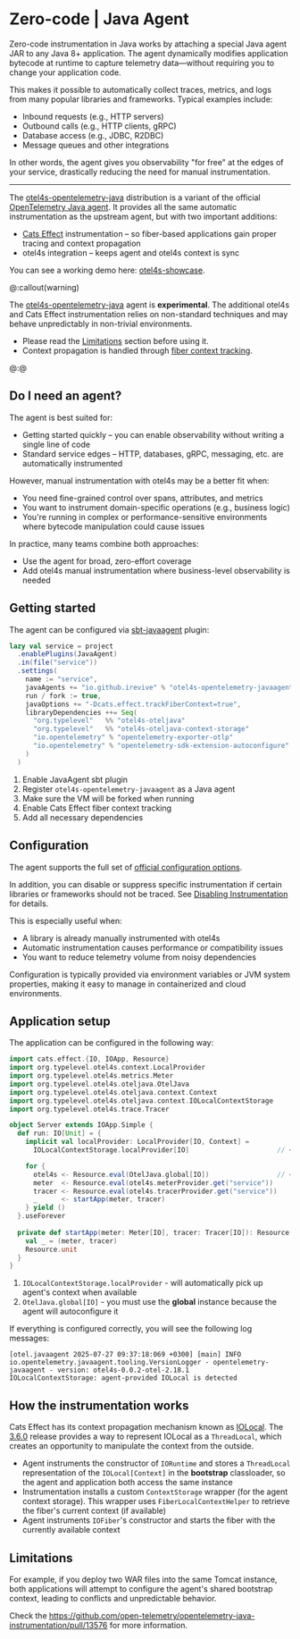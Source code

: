 # Zero-code | Java Agent

Zero-code instrumentation in Java works by attaching a special Java agent JAR to any Java 8+ application.
The agent dynamically modifies application bytecode at runtime to capture telemetry data—without requiring you to change your application code.

This makes it possible to automatically collect traces, metrics, and logs from many popular libraries and frameworks. Typical examples include:
- Inbound requests (e.g., HTTP servers)
- Outbound calls (e.g., HTTP clients, gRPC)
- Database access (e.g., JDBC, R2DBC)
- Message queues and other integrations

In other words, the agent gives you observability "for free" at the edges of your service, drastically reducing the need for manual instrumentation.

____

The [otel4s-opentelemetry-java][otel4s-java-agent] distribution is a variant of the official [OpenTelemetry Java agent][otel-java-agent].
It provides all the same automatic instrumentation as the upstream agent, but with two important additions:
- [Cats Effect][cats-effect] instrumentation – so fiber-based applications gain proper tracing and context propagation
- otel4s integration – keeps agent and otel4s context is sync  

You can see a working demo here: [otel4s-showcase][otel4s-showcase].

@:callout(warning)

The [otel4s-opentelemetry-java][otel4s-java-agent] agent is **experimental**.
The additional otel4s and Cats Effect instrumentation relies on non-standard techniques and may behave unpredictably in non-trivial environments.

- Please read the [Limitations](#limitations) section before using it.
- Context propagation is handled through [fiber context tracking](tracing-context-propagation.md).

@:@

## Do I need an agent?

The agent is best suited for:
- Getting started quickly – you can enable observability without writing a single line of code
- Standard service edges – HTTP, databases, gRPC, messaging, etc. are automatically instrumented

However, manual instrumentation with otel4s may be a better fit when:
- You need fine-grained control over spans, attributes, and metrics
- You want to instrument domain-specific operations (e.g., business logic)
- You're running in complex or performance-sensitive environments where bytecode manipulation could cause issues

In practice, many teams combine both approaches:
- Use the agent for broad, zero-effort coverage
- Add otel4s manual instrumentation where business-level observability is needed

## Getting started

The agent can be configured via [sbt-javaagent](https://github.com/sbt/sbt-javaagent) plugin:
```scala
lazy val service = project
  .enablePlugins(JavaAgent)                                                         // <1>
  .in(file("service"))
  .settings(
    name := "service",
    javaAgents += "io.github.irevive" % "otel4s-opentelemetry-javaagent" % "@OTEL4S_AGENT_VERSION@", // <2>
    run / fork := true,                                                             // <3>
    javaOptions += "-Dcats.effect.trackFiberContext=true",                          // <4>
    libraryDependencies ++= Seq(                                                    // <5>
      "org.typelevel"   %% "otel4s-oteljava"                           % "@VERSION@",
      "org.typelevel"   %% "otel4s-oteljava-context-storage"           % "@VERSION@",
      "io.opentelemetry" % "opentelemetry-exporter-otlp"               % "@OPEN_TELEMETRY_VERSION@" % Runtime,
      "io.opentelemetry" % "opentelemetry-sdk-extension-autoconfigure" % "@OPEN_TELEMETRY_VERSION@" % Runtime
    )
  )
```

1. Enable JavaAgent sbt plugin
2. Register `otel4s-opentelemetry-javaagent` as a Java agent
3. Make sure the VM will be forked when running
4. Enable Cats Effect fiber context tracking
5. Add all necessary dependencies

## Configuration 

The agent supports the full set of [official configuration options][otel-java-agent-configuration].

In addition, you can disable or suppress specific instrumentation if certain libraries or frameworks should not be traced.
See [Disabling Instrumentation][otel-java-agent-disable] for details.

This is especially useful when:
- A library is already manually instrumented with otel4s
- Automatic instrumentation causes performance or compatibility issues
- You want to reduce telemetry volume from noisy dependencies

Configuration is typically provided via environment variables or JVM system properties, 
making it easy to manage in containerized and cloud environments.

## Application setup

The application can be configured in the following way:

```scala mdoc:silent
import cats.effect.{IO, IOApp, Resource} 
import org.typelevel.otel4s.context.LocalProvider
import org.typelevel.otel4s.metrics.Meter
import org.typelevel.otel4s.oteljava.OtelJava
import org.typelevel.otel4s.oteljava.context.Context
import org.typelevel.otel4s.oteljava.context.IOLocalContextStorage
import org.typelevel.otel4s.trace.Tracer

object Server extends IOApp.Simple {
  def run: IO[Unit] = {
    implicit val localProvider: LocalProvider[IO, Context] = 
      IOLocalContextStorage.localProvider[IO]                      // <1>

    for {
      otel4s <- Resource.eval(OtelJava.global[IO])                 // <2>
      meter  <- Resource.eval(otel4s.meterProvider.get("service"))
      tracer <- Resource.eval(otel4s.tracerProvider.get("service"))
      _      <- startApp(meter, tracer)
    } yield ()
  }.useForever
  
  private def startApp(meter: Meter[IO], tracer: Tracer[IO]): Resource[IO, Unit] = {
    val _ = (meter, tracer)
    Resource.unit
  }
}
```

1. `IOLocalContextStorage.localProvider` - will automatically pick up agent's context when available
2. `OtelJava.global[IO]` - you must use the **global** instance because the agent will autoconfigure it

If everything is configured correctly, you will see the following log messages:
```
[otel.javaagent 2025-07-27 09:37:18:069 +0300] [main] INFO io.opentelemetry.javaagent.tooling.VersionLogger - opentelemetry-javaagent - version: otel4s-0.0.2-otel-2.18.1
IOLocalContextStorage: agent-provided IOLocal is detected
```

## How the instrumentation works

Cats Effect has its context propagation mechanism known as [IOLocal](https://typelevel.org/cats-effect/docs/core/io-local). 
The [3.6.0](https://github.com/typelevel/cats-effect/releases/tag/v3.6.0) release provides a way to represent IOLocal as a `ThreadLocal`,
which creates an opportunity to manipulate the context from the outside.

- Agent instruments the constructor of `IORuntime` and stores a `ThreadLocal` representation of the `IOLocal[Context]` in the **bootstrap** classloader, so the agent and application both access the same instance
- Instrumentation installs a custom `ContextStorage` wrapper (for the agent context storage). This wrapper uses `FiberLocalContextHelper` to retrieve the fiber's current context (if available)
- Agent instruments `IOFiber`'s constructor and starts the fiber with the currently available context

## Limitations

For example, if you deploy two WAR files into the same Tomcat instance, 
both applications will attempt to configure the agent's shared bootstrap context, 
leading to conflicts and unpredictable behavior.

Check the https://github.com/open-telemetry/opentelemetry-java-instrumentation/pull/13576 for more information.

[otel4s-java-agent]: https://github.com/iRevive/otel4s-opentelemetry-java
[otel4s-showcase]: https://github.com/iRevive/otel4s-showcase
[otel-java-agent]: https://github.com/open-telemetry/opentelemetry-java-instrumentation
[otel-java-agent-configuration]: https://opentelemetry.io/docs/zero-code/java/agent/configuration/
[otel-java-agent-disable]: https://opentelemetry.io/docs/zero-code/java/agent/disable/
[cats-effect]: https://github.com/typelevel/cats-effect